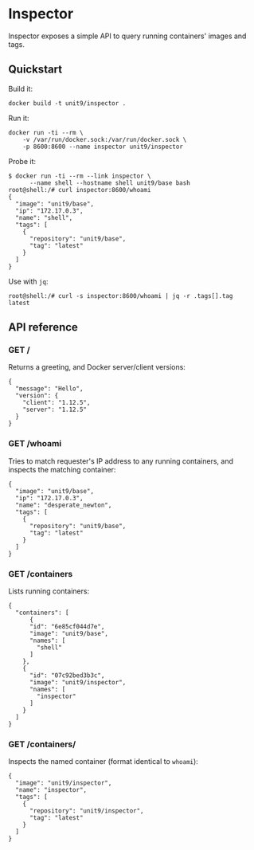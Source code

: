 # Inspector

Inspector exposes a simple API to query running containers' images and
tags.

## Quickstart

Build it:

    docker build -t unit9/inspector .

Run it:

    docker run -ti --rm \
        -v /var/run/docker.sock:/var/run/docker.sock \
        -p 8600:8600 --name inspector unit9/inspector

Probe it:

    $ docker run -ti --rm --link inspector \
          --name shell --hostname shell unit9/base bash
    root@shell:/# curl inspector:8600/whoami
    {
      "image": "unit9/base",
      "ip": "172.17.0.3",
      "name": "shell",
      "tags": [
        {
          "repository": "unit9/base",
          "tag": "latest"
        }
      ]
    }

Use with `jq`:

    root@shell:/# curl -s inspector:8600/whoami | jq -r .tags[].tag
    latest

## API reference

### GET /

Returns a greeting, and Docker server/client versions:

    {
      "message": "Hello",
      "version": {
        "client": "1.12.5",
        "server": "1.12.5"
      }
    }

### GET /whoami

Tries to match requester's IP address to any running containers, and
inspects the matching container:

    {
      "image": "unit9/base", 
      "ip": "172.17.0.3", 
      "name": "desperate_newton", 
      "tags": [
        {
          "repository": "unit9/base", 
          "tag": "latest"
        }
      ]
    }

### GET /containers

Lists running containers:

    {
      "containers": [
          {
          "id": "6e85cf044d7e", 
          "image": "unit9/base", 
          "names": [
            "shell"
          ]
        },
        {
          "id": "07c92bed3b3c", 
          "image": "unit9/inspector", 
          "names": [
            "inspector"
          ]
        }
      ]
    }

### GET /containers/<name>

Inspects the named container (format identical to `whoami`):

    {
      "image": "unit9/inspector", 
      "name": "inspector", 
      "tags": [
        {
          "repository": "unit9/inspector", 
          "tag": "latest"
        }
      ]
    }
